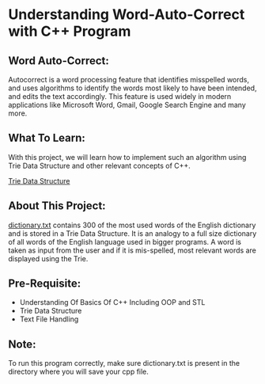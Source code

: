 # Understanding Word-Auto-Correct with C++ Program
## Word Auto-Correct:
Autocorrect is a word processing feature that identifies misspelled words, and uses algorithms to identify the words most likely to have been intended, and edits the text accordingly. This feature is used widely in modern applications like Microsoft Word, Gmail, Google Search Engine and many more.
## What To Learn:
With this project, we will learn how to implement such an algorithm using Trie Data Structure and other relevant concepts of C++.

[Trie Data Structure](https://www.geeksforgeeks.org/trie-insert-and-search/)
## About This Project:
[dictionary.txt](dictionary.txt) contains 300 of the most used words of the English dictionary and is stored in a Trie Data Structure. It is an analogy to a full size dictionary of all words of the English language used in bigger programs. A word is taken as input from the user and if it is mis-spelled, most relevant words are displayed using the Trie.
## Pre-Requisite:
* Understanding Of Basics Of C++ Including OOP and STL
* Trie Data Structure
* Text File Handling
## Note:
To run this program correctly, make sure dictionary.txt is present in the directory where you will save your cpp file.
